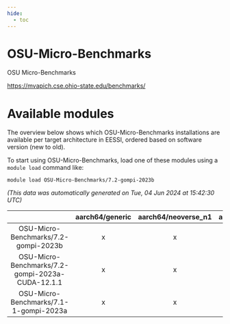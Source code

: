 ```yaml
---
hide:
  - toc
---
```


OSU-Micro-Benchmarks
====================


OSU Micro-Benchmarks

https://mvapich.cse.ohio-state.edu/benchmarks/
# Available modules


The overview below shows which OSU-Micro-Benchmarks installations are available per target architecture in EESSI, ordered based on software version (new to old).

To start using OSU-Micro-Benchmarks, load one of these modules using a `module load` command like:

```shell
module load OSU-Micro-Benchmarks/7.2-gompi-2023b
```

*(This data was automatically generated on Tue, 04 Jun 2024 at 15:42:30 UTC)*  

| |aarch64/generic|aarch64/neoverse_n1|aarch64/neoverse_v1|x86_64/generic|x86_64/amd/zen2|x86_64/amd/zen3|x86_64/intel/haswell|x86_64/intel/skylake_avx512|
| :---: | :---: | :---: | :---: | :---: | :---: | :---: | :---: | :---: |
|OSU-Micro-Benchmarks/7.2-gompi-2023b|x|x|x|x|x|x|x|x|
|OSU-Micro-Benchmarks/7.2-gompi-2023a-CUDA-12.1.1|x|x|x|x|x|x|x|x|
|OSU-Micro-Benchmarks/7.1-1-gompi-2023a|x|x|x|x|x|x|x|x|
